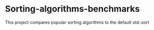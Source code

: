 # Sorting-algorithms-benchmarks
This project compares popular sorting algorithms to the default std::sort
